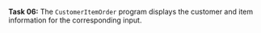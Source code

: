 **Task 06:**  The `CustomerItemOrder` program displays the customer and item information for the corresponding input.